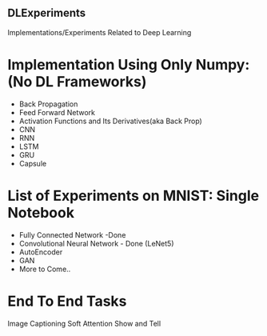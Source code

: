 ## DLExperiments
Implementations/Experiments Related to Deep Learning

# Implementation Using Only Numpy: (No DL Frameworks)
  - Back Propagation
  - Feed Forward Network
  - Activation Functions and Its Derivatives(aka Back Prop)
  - CNN
  - RNN
  - LSTM
  - GRU
  - Capsule




# List of Experiments on MNIST: Single Notebook
  - Fully Connected Network -Done
  - Convolutional Neural Network - Done (LeNet5)
  - AutoEncoder
  - GAN
  - More to Come..

# End To End Tasks
  Image Captioning
  Soft Attention Show and Tell
